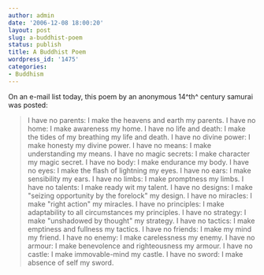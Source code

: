 ```yaml
---
author: admin
date: '2006-12-08 18:00:20'
layout: post
slug: a-buddhist-poem
status: publish
title: A Buddhist Poem
wordpress_id: '1475'
categories:
- Buddhism
---
```


On an e-mail list today, this poem by an anonymous 14^th^ century
samurai was posted:

> I have no parents: I make the heavens and earth my parents. I have no
> home: I make awareness my home. I have no life and death: I make the
> tides of my breathing my life and death. I have no divine power: I
> make honesty my divine power. I have no means: I make understanding my
> means. I have no magic secrets: I make character my magic secret. I
> have no body: I make endurance my body. I have no eyes: I make the
> flash of lightning my eyes. I have no ears: I make sensibility my
> ears. I have no limbs: I make promptness my limbs. I have no talents:
> I make ready wit my talent. I have no designs: I make "seizing
> opportunity by the forelock" my design. I have no miracles: I make
> "right action" my miracles. I have no principles: I make adaptability
> to all circumstances my principles. I have no strategy: I make
> "unshadowed by thought" my strategy. I have no tactics: I make
> emptiness and fullness my tactics. I have no friends: I make my mind
> my friend. I have no enemy: I make carelessness my enemy. I have no
> armour: I make benevolence and righteousness my armour. I have no
> castle: I make immovable-mind my castle. I have no sword: I make
> absence of self my sword.
